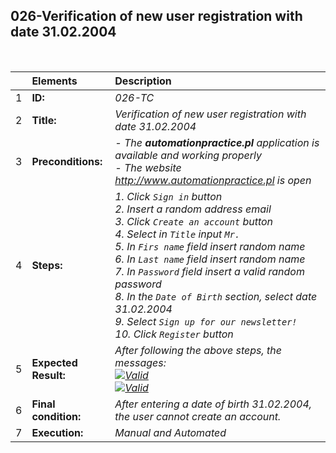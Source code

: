 ## 026-Verification of new user registration with date 31.02.2004

<br>

|     | Elements             | Description                                                                                                                                                                                                                                                                                                                                                                                                                                              |
| :-- | :------------------- | :------------------------------------------------------------------------------------------------------------------------------------------------------------------------------------------------------------------------------------------------------------------------------------------------------------------------------------------------------------------------------------------------------------------------------------------------------- |
| 1   | **ID:**              | _026-TC_                                                                                                                                                                                                                                                                                                                                                                                                                                                 |
| 2   | **Title:**           | _Verification of new user registration with date 31.02.2004_                                                                                                                                                                                                                                                                                                                                                                                             |
| 3   | **Preconditions:**   | _- The **automationpractice.pl** application is available and working properly <br> - The website http://www.automationpractice.pl is open_                                                                                                                                                                                                                                                                                                              |
| 4   | **Steps:**           | _1. Click `Sign in` button <br> 2. Insert a random address email <br> 3. Click `Create an account` button <br> 4. Select in `Title` input `Mr.` <br> 5. In `Firs name` field insert random name <br> 6. In `Last name` field insert random name <br> 7. In `Password` field insert a valid random password <br> 8. In the `Date of Birth` section, select date 31.02.2004 <br> 9. Select `Sign up for our newsletter!` <br> 10. Click `Register` button_ |
| 5   | **Expected Result:** | _After following the above steps, the messages: <br> [![Valid](https://img.shields.io/badge/There%20is%201%20error-f3515c)](#) <br> [![Valid](https://img.shields.io/badge/Invalid%20date%20of%20birth.-f3515c)](#)_                                                                                                                                                                                                                                     |
| 6   | **Final condition:** | _After entering a date of birth 31.02.2004, the user cannot create an account._                                                                                                                                                                                                                                                                                                                                                                          |
| 7   | **Execution:**       | _Manual and Automated_                                                                                                                                                                                                                                                                                                                                                                                                                                   |
